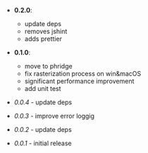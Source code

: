 - **0.2.0**:

  - update deps
  - removes jshint
  - adds prettier

- **0.1.0**:
  - move to phridge
  - fix rasterization process on win&macOS
  - significant performance improvement
  - add unit test
- _0.0.4_ - update deps
- _0.0.3_ - improve error loggig
- _0.0.2_ - update deps
- _0.0.1_ - initial release
